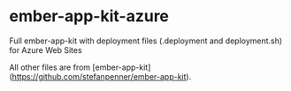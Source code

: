 ember-app-kit-azure
===============

Full ember-app-kit with deployment files (.deployment and deployment.sh) for Azure Web Sites

All other files are from [ember-app-kit] (https://github.com/stefanpenner/ember-app-kit).

